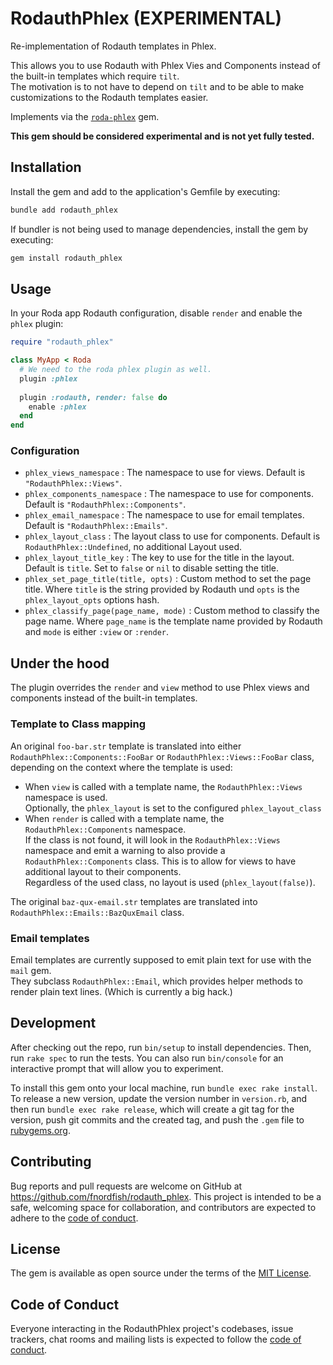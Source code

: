 # RodauthPhlex (EXPERIMENTAL)

Re-implementation of Rodauth templates in Phlex.

This allows you to use Rodauth with Phlex Vies and Components instead of the built-in templates which require `tilt`.  
The motivation is to not have to depend on `tilt` and to be able to make customizations to the Rodauth templates easier.

Implements via the [`roda-phlex`](https://github.com/fnordfish/roda-phlex) gem.

**This gem should be considered experimental and is not yet fully tested.**

## Installation

Install the gem and add to the application's Gemfile by executing:

```bash
bundle add rodauth_phlex
```

If bundler is not being used to manage dependencies, install the gem by executing:

```bash
gem install rodauth_phlex
```

## Usage

In your Roda app Rodauth configuration, disable `render` and enable the `phlex` plugin:

```ruby
require "rodauth_phlex"

class MyApp < Roda
  # We need to the roda phlex plugin as well.
  plugin :phlex
  
  plugin :rodauth, render: false do
    enable :phlex
  end
end
```

### Configuration

* `phlex_views_namespace` : The namespace to use for views. Default is `"RodauthPhlex::Views"`.
* `phlex_components_namespace` : The namespace to use for components. Default is `"RodauthPhlex::Components"`.
* `phlex_email_namespace` : The namespace to use for email templates. Default is `"RodauthPhlex::Emails"`.
* `phlex_layout_class` : The layout class to use for components. Default is `RodauthPhlex::Undefined`, no additional Layout used.
* `phlex_layout_title_key` : The key to use for the title in the layout. Default is `title`. Set to `false` or `nil` to disable setting the title.
* `phlex_set_page_title(title, opts)` : Custom method to set the page title. Where `title` is the string provided by Rodauth und `opts` is the `phlex_layout_opts` options hash.
* `phlex_classify_page(page_name, mode)` : Custom method to classify the page name. Where `page_name` is the template name provided by Rodauth and `mode` is either `:view` or `:render`.

## Under the hood

The plugin overrides the `render` and `view` method to use Phlex views and components instead of the built-in templates.

### Template to Class mapping

An original `foo-bar.str` template is translated into either `RodauthPhlex::Components::FooBar` or `RodauthPhlex::Views::FooBar` class, depending on the context where the template is used:

* When `view` is called with a template name, the `RodauthPhlex::Views` namespace is used.  
  Optionally, the `phlex_layout` is set to the configured `phlex_layout_class`
* When `render` is called with a template name, the `RodauthPhlex::Components` namespace.  
  If the class is not found, it will look in the `RodauthPhlex::Views` namespace and emit a warning to also provide a `RodauthPhlex::Components` class. This is to allow for views to have additional layout to their components.  
  Regardless of the used class, no layout is used (`phlex_layout(false)`).

The original `baz-qux-email.str` templates are translated into `RodauthPhlex::Emails::BazQuxEmail` class.

### Email templates

Email templates are currently supposed to emit plain text for use with the `mail` gem.  
They subclass `RodauthPhlex::Email`, which provides helper methods to render plain text lines. (Which is currently a big hack.)

## Development

After checking out the repo, run `bin/setup` to install dependencies. Then, run `rake spec` to run the tests. You can also run `bin/console` for an interactive prompt that will allow you to experiment.

To install this gem onto your local machine, run `bundle exec rake install`. To release a new version, update the version number in `version.rb`, and then run `bundle exec rake release`, which will create a git tag for the version, push git commits and the created tag, and push the `.gem` file to [rubygems.org](https://rubygems.org).

## Contributing

Bug reports and pull requests are welcome on GitHub at <https://github.com/fnordfish/rodauth_phlex>. This project is intended to be a safe, welcoming space for collaboration, and contributors are expected to adhere to the [code of conduct](https://github.com/fnordfish/rodauth_phlex/blob/main/CODE_OF_CONDUCT.md).

## License

The gem is available as open source under the terms of the [MIT License](https://opensource.org/licenses/MIT).

## Code of Conduct

Everyone interacting in the RodauthPhlex project's codebases, issue trackers, chat rooms and mailing lists is expected to follow the [code of conduct](https://github.com/fnordfish/rodauth_phlex/blob/main/CODE_OF_CONDUCT.md).
